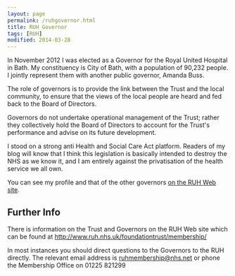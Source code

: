 ```yaml
---
layout: page
permalink: /ruhgovernor.html
title: RUH Governor
tags: [RUH]
modified: 2014-03-28
---
```


In November 2012 I was elected as a Governor for the Royal United Hospital in Bath. My
constituency is City of Bath, with a population of 90,232 people. I jointly represent them
with another public governor, Amanda Buss.

The role of governors is to provide the link between the Trust and the local community, to
ensure that the views of the local people are heard and fed back to the Board of Directors.

Governors do not undertake operational management of the Trust; rather they collectively
hold the Board of Directors to account for the Trust's performance and advise on its
future development.

I stood on a strong anti Health and Social Care Act platform. Readers of my blog will know
that I think this legislation is basically intended to destroy the NHS as we know it, and
I am entirely against the privatisation of the health service we all own.

You can see my profile and that of the other governors
<a href="http://www.ruh.nhs.uk/membership/governors/public_governors.asp">on the RUH Web
site</a>.


## Further Info

There is information on the Trust and Governors on the RUH Web site which can be found at
<a href="http://www.ruh.nhs.uk/foundationtrust/membership/">http://www.ruh.nhs.uk/foundationtrust/membership/</a>

In most instances you should direct questions to the Governors to the RUH directly. The
relevant email address is ruhmembership@nhs.net or phone the Membership Office on 01225 821299

